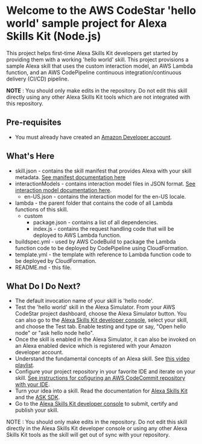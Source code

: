 Welcome to the AWS CodeStar 'hello world' sample project for  Alexa Skills Kit (Node.js)
========================================================================================

This project helps first-time Alexa Skills Kit developers get started by providing them with a working 'hello world' skill. This project provisions a sample Alexa skill that uses the custom interaction model, an AWS Lambda function, and an AWS CodePipeline continuous integration/continuous delivery (CI/CD) pipeline.

**NOTE** : You should only make edits in the repository. Do not edit this skill directly using any other Alexa Skills Kit tools which are not integrated with this repository.

Pre-requisites
--------------
* You must already have created an [Amazon Developer account](https://developer.amazon.com/).

What's Here
-----------
* skill.json - contains the skill manifest that provides Alexa with your skill metadata. [See manifest documentation here](https://developer.amazon.com/docs/smapi/skill-manifest.html)
* interactionModels - contains interaction model files in JSON format. [See interaction model documentation here](https://developer.amazon.com/docs/smapi/interaction-model-schema.html).
  * en-US.json - contains the interaction model for the en-US locale.
* lambda - the parent folder that contains the code of all Lambda functions of this skill.
  * custom
    * package.json - contains a list of all dependencies.
    * index.js - contains the request handling code that will be deployed to AWS Lambda function.
* buildspec.yml - used by AWS CodeBuild to package the Lambda function code to be deployed by CodePipeline using CloudFormation.
* template.yml - the template with reference to Lambda function code to be deployed by CloudFormation.
* README.md - this file.

What Do I Do Next?
------------------
* The default invocation name of your skill is 'hello node'.
* Test the 'hello world' skill in the Alexa Simulator. From your AWS CodeStar project dashboard, choose the Alexa Simulator button. You can also go to the [Alexa Skills Kit developer console](https://developer.amazon.com/alexa/console/ask), select your skill, and choose the Test tab. Enable testing and type or say, "Open hello node" or "ask hello node hello".
* Once the skill is enabled in the Alexa Simulator, it can also be invoked on an Alexa enabled device which is registered with your Amazon developer account.
* Understand the fundamental concepts of an Alexa skill. See [this video playlist](https://www.youtube.com/watch?v=hbH6gZoKcbM&list=PL2KJmkHeYQTMRyGDtVVhEnSGX6FRrkg6X).
* Configure your project repository in your favorite IDE and iterate on your skill. [See instructions for cofiguring an AWS CodeCommit repository with your IDE](https://docs.aws.amazon.com/codecommit/latest/userguide/setting-up-gc.html).
* Turn your idea into a skill. Read the documentation for [Alexa Skills Kit](https://developer.amazon.com/docs/quick-reference/custom-skill-quick-reference.html) and the [ASK SDK](https://developer.amazon.com/docs/quick-reference/use-sdks-quick-reference.html).
* Go to the [Alexa Skills Kit developer console](https://developer.amazon.com/alexa/console/ask) to submit, certify and publish your skill.

NOTE : You should only make edits in the repository. Do not edit this skill directly in the Alexa Skills Kit developer console or using any other Alexa Skills Kit tools as the skill will get out of sync with your repository.
